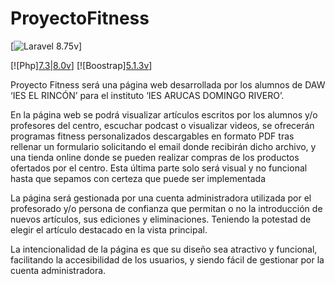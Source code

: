 # ProyectoFitness
[![Laravel 8.75v](https://upload.wikimedia.org/wikipedia/commons/thumb/9/9a/Laravel.svg/800px-Laravel.svg.png)]

[![Php][7.3|8.0v](https://upload.wikimedia.org/wikipedia/commons/thumb/2/27/PHP-logo.svg/800px-PHP-logo.svg.png)]
[![Boostrap][5.1.3v](https://upload.wikimedia.org/wikipedia/commons/thumb/b/b2/Bootstrap_logo.svg/1200px-Bootstrap_logo.svg.png)]

Proyecto Fitness será una página web desarrollada por los alumnos de DAW ‘IES EL RINCÓN’ para el instituto ‘IES ARUCAS DOMINGO RIVERO’.

En la página web se podrá visualizar artículos escritos por los alumnos y/o profesores del centro, escuchar podcast o visualizar videos, se ofrecerán programas fitness personalizados descargables en formato PDF tras rellenar un formulario solicitando el email donde recibirán dicho archivo,  y una tienda online donde se pueden realizar compras de los productos ofertados por el centro. Esta última parte solo será visual y no funcional hasta que sepamos con certeza que puede ser implementada

La página será gestionada por una cuenta administradora utilizada por el profesorado y/o persona de confianza que permitan o no la introducción de nuevos artículos, sus ediciones y eliminaciones. Teniendo la potestad de elegir el artículo destacado en la vista principal.

La intencionalidad de la página es que su diseño sea atractivo y funcional, facilitando la accesibilidad de los usuarios, y siendo fácil de gestionar por la cuenta administradora.
